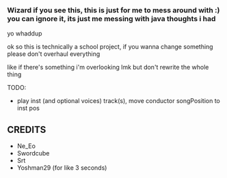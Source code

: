 ### Wizard if you see this, this is just for me to mess around with :) you can ignore it, its just me messing with java thoughts i had

yo whaddup

ok so this is technically a school project, if you wanna change something please don't overhaul everything

like if there's something i'm overlooking lmk but don't rewrite the whole thing

TODO:
- play inst (and optional voices) track(s), move conductor songPosition to inst pos

## CREDITS
- Ne_Eo
- Swordcube
- Srt
- Yoshman29 (for like 3 seconds)